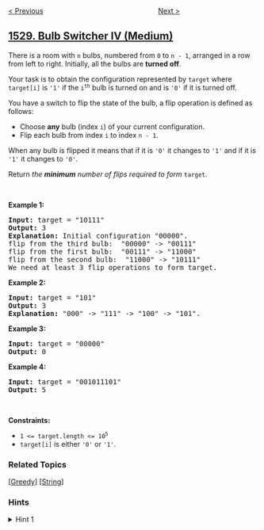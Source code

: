 <!--|This file generated by command(leetcode description); DO NOT EDIT.    |-->
<!--+----------------------------------------------------------------------+-->
<!--|@author    openset <openset.wang@gmail.com>                           |-->
<!--|@link      https://github.com/openset                                 |-->
<!--|@home      https://github.com/openset/leetcode                        |-->
<!--+----------------------------------------------------------------------+-->

[< Previous](../shuffle-string "Shuffle String")
　　　　　　　　　　　　　　　　
[Next >](../number-of-good-leaf-nodes-pairs "Number of Good Leaf Nodes Pairs")

## [1529. Bulb Switcher IV (Medium)](https://leetcode.com/problems/bulb-switcher-iv "灯泡开关 IV")

<p>There is a room with <code>n</code> bulbs, numbered from <code>0</code> to <code>n - 1</code>, arranged in a row from left to right. Initially, all the bulbs are <strong>turned off</strong>.</p>

<p>Your task is to obtain the configuration represented by <code>target</code> where <code>target[i]</code> is <code>&#39;1&#39;</code> if the <code>i<sup>th</sup></code> bulb is turned on and is <code>&#39;0&#39;</code> if it is turned off.</p>

<p>You have a switch to flip the state of the bulb, a flip operation is defined as follows:</p>

<ul>
	<li>Choose <strong>any</strong> bulb (index <code>i</code>) of your current configuration.</li>
	<li>Flip each bulb from index <code>i</code> to index <code>n - 1</code>.</li>
</ul>

<p>When any bulb is flipped it means that if it is <code>&#39;0&#39;</code> it changes to <code>&#39;1&#39;</code> and if it is <code>&#39;1&#39;</code> it changes to <code>&#39;0&#39;</code>.</p>

<p>Return <em>the <strong>minimum</strong> number of flips required to form</em> <code>target</code>.</p>

<p>&nbsp;</p>
<p><strong>Example 1:</strong></p>

<pre>
<strong>Input:</strong> target = &quot;10111&quot;
<strong>Output:</strong> 3
<strong>Explanation: </strong>Initial configuration &quot;00000&quot;.
flip from the third bulb:  &quot;00000&quot; -&gt; &quot;00111&quot;
flip from the first bulb:  &quot;00111&quot; -&gt; &quot;11000&quot;
flip from the second bulb:  &quot;11000&quot; -&gt; &quot;10111&quot;
We need at least 3 flip operations to form target.</pre>

<p><strong>Example 2:</strong></p>

<pre>
<strong>Input:</strong> target = &quot;101&quot;
<strong>Output:</strong> 3
<strong>Explanation: </strong>&quot;000&quot; -&gt; &quot;111&quot; -&gt; &quot;100&quot; -&gt; &quot;101&quot;.
</pre>

<p><strong>Example 3:</strong></p>

<pre>
<strong>Input:</strong> target = &quot;00000&quot;
<strong>Output:</strong> 0
</pre>

<p><strong>Example 4:</strong></p>

<pre>
<strong>Input:</strong> target = &quot;001011101&quot;
<strong>Output:</strong> 5
</pre>

<p>&nbsp;</p>
<p><strong>Constraints:</strong></p>

<ul>
	<li><code>1 &lt;= target.length &lt;= 10<sup>5</sup></code></li>
	<li><code>target[i]</code> is either <code>&#39;0&#39;</code> or <code>&#39;1&#39;</code>.</li>
</ul>

### Related Topics
  [[Greedy](../../tag/greedy/README.md)]
  [[String](../../tag/string/README.md)]

### Hints
<details>
<summary>Hint 1</summary>
Consider a strategy where the choice of bulb with number i is increasing. In such a strategy, you no longer need to worry about bulbs that have been set to the left.
</details>
